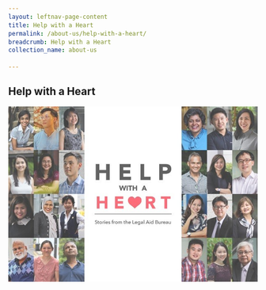 ```yaml
---
layout: leftnav-page-content
title: Help with a Heart
permalink: /about-us/help-with-a-heart/
breadcrumb: Help with a Heart
collection_name: about-us

---
```


Help with a Heart
---

<a href="https://www.mlaw.gov.sg/flipbook/index.html" target="_blank"><img src="/images/1537430691868.jpg" alt="Help with a Heart flipbook"></a>
